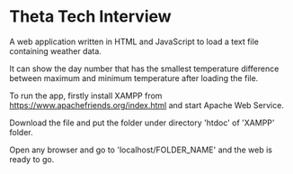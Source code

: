 # Theta Tech Interview

A web application written in HTML and JavaScript to load a text file containing weather data. 

It can show the day number that has the smallest temperature difference between maximum and minimum temperature after loading the file.

To run the app, firstly install XAMPP from https://www.apachefriends.org/index.html and start Apache Web Service.

Download the file and put the folder under directory 'htdoc' of 'XAMPP' folder.

Open any browser and go to 'localhost/FOLDER_NAME' and the web is ready to go.
